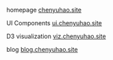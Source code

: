 
  homepage [chenyuhao.site](http://chenyuhao.site)
  
  UI Components [ui.chenyuhao.site](http://ui.chenyuhao.site)
  
  D3 visualization [viz.chenyuhao.site](http://viz.chenyuhao.site)
  
  blog [blog.chenyuhao.site](http://blog.chenyuhao.site)


